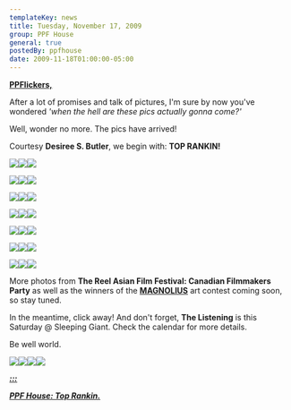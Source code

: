 ```yaml
---
templateKey: news
title: Tuesday, November 17, 2009
group: PPF House
general: true
postedBy: ppfhouse
date: 2009-11-18T01:00:00-05:00
---
```

[**PPFlickers,**](http://ppfhouse.bandcamp.com)

After a lot of promises and talk of pictures, I'm sure by now you've wondered *'when the hell are these pics actually gonna come?'*

Well, wonder no more. The pics have arrived!

Courtesy **Desiree S. Butler**, we begin with: **TOP RANKIN!**

[![](http://photos-a.ak.fbcdn.net/hphotos-ak-snc3/hs017.snc3/12441_342993765502_640110502_9963868_4634003_n.jpg)](http://photos-a.ak.fbcdn.net/hphotos-ak-snc3/hs017.snc3/12441_342993765502_640110502_9963868_4634003_n.jpg)[![](http://photos-g.ak.fbcdn.net/hphotos-ak-snc3/hs017.snc3/12441_342993770502_640110502_9963869_5719891_n.jpg)](http://photos-g.ak.fbcdn.net/hphotos-ak-snc3/hs017.snc3/12441_342993770502_640110502_9963869_5719891_n.jpg)[![](http://photos-d.ak.fbcdn.net/hphotos-ak-snc3/hs037.snc3/12441_342993780502_640110502_9963870_2706016_n.jpg)](http://photos-d.ak.fbcdn.net/hphotos-ak-snc3/hs037.snc3/12441_342993780502_640110502_9963870_2706016_n.jpg)

[![](http://photos-f.ak.fbcdn.net/hphotos-ak-snc3/hs037.snc3/12441_342993790502_640110502_9963871_2313031_n.jpg)](http://photos-f.ak.fbcdn.net/hphotos-ak-snc3/hs037.snc3/12441_342993790502_640110502_9963871_2313031_n.jpg)[![](http://photos-h.ak.fbcdn.net/hphotos-ak-snc3/hs037.snc3/12441_342993795502_640110502_9963872_7747910_n.jpg)](http://photos-h.ak.fbcdn.net/hphotos-ak-snc3/hs037.snc3/12441_342993795502_640110502_9963872_7747910_n.jpg)[![](http://photos-b.ak.fbcdn.net/hphotos-ak-snc3/hs037.snc3/12441_342993800502_640110502_9963873_4324377_n.jpg)](http://photos-b.ak.fbcdn.net/hphotos-ak-snc3/hs037.snc3/12441_342993800502_640110502_9963873_4324377_n.jpg)

[![](http://photos-c.ak.fbcdn.net/hphotos-ak-snc3/hs017.snc3/12441_342993810502_640110502_9963874_4800376_n.jpg)](http://photos-c.ak.fbcdn.net/hphotos-ak-snc3/hs017.snc3/12441_342993810502_640110502_9963874_4800376_n.jpg)[![](http://photos-g.ak.fbcdn.net/hphotos-ak-snc3/hs017.snc3/12441_342993840502_640110502_9963876_4237483_n.jpg)](http://photos-g.ak.fbcdn.net/hphotos-ak-snc3/hs017.snc3/12441_342993840502_640110502_9963876_4237483_n.jpg)[![](http://photos-a.ak.fbcdn.net/hphotos-ak-snc3/hs017.snc3/12441_342993845502_640110502_9963877_6715306_n.jpg)](http://photos-a.ak.fbcdn.net/hphotos-ak-snc3/hs017.snc3/12441_342993845502_640110502_9963877_6715306_n.jpg)

[![](http://photos-d.ak.fbcdn.net/hphotos-ak-snc3/hs037.snc3/12441_342993900502_640110502_9963885_4275592_n.jpg)](http://photos-d.ak.fbcdn.net/hphotos-ak-snc3/hs037.snc3/12441_342993900502_640110502_9963885_4275592_n.jpg)[![](http://photos-b.ak.fbcdn.net/hphotos-ak-snc3/hs037.snc3/12441_342993915502_640110502_9963886_3665214_n.jpg)](http://photos-b.ak.fbcdn.net/hphotos-ak-snc3/hs037.snc3/12441_342993915502_640110502_9963886_3665214_n.jpg)[![](http://photos-h.ak.fbcdn.net/hphotos-ak-snc3/hs037.snc3/12441_342993920502_640110502_9963887_932928_n.jpg)](http://photos-h.ak.fbcdn.net/hphotos-ak-snc3/hs037.snc3/12441_342993920502_640110502_9963887_932928_n.jpg)

[![](http://photos-a.ak.fbcdn.net/hphotos-ak-snc3/hs017.snc3/12441_342993940502_640110502_9963889_8228924_n.jpg)](http://photos-a.ak.fbcdn.net/hphotos-ak-snc3/hs017.snc3/12441_342993940502_640110502_9963889_8228924_n.jpg)[![](http://photos-f.ak.fbcdn.net/hphotos-ak-snc3/hs037.snc3/12441_342993945502_640110502_9963890_7370771_n.jpg)](http://photos-f.ak.fbcdn.net/hphotos-ak-snc3/hs037.snc3/12441_342993945502_640110502_9963890_7370771_n.jpg)[![](http://photos-d.ak.fbcdn.net/hphotos-ak-snc3/hs037.snc3/12441_342993950502_640110502_9963891_2240790_n.jpg)](http://photos-d.ak.fbcdn.net/hphotos-ak-snc3/hs037.snc3/12441_342993950502_640110502_9963891_2240790_n.jpg)

[![](http://photos-b.ak.fbcdn.net/hphotos-ak-snc3/hs037.snc3/12441_342993955502_640110502_9963892_4337919_n.jpg)](http://photos-b.ak.fbcdn.net/hphotos-ak-snc3/hs037.snc3/12441_342993955502_640110502_9963892_4337919_n.jpg)[![](http://photos-e.ak.fbcdn.net/hphotos-ak-snc3/hs017.snc3/12441_342993975502_640110502_9963894_2997248_n.jpg)](http://photos-e.ak.fbcdn.net/hphotos-ak-snc3/hs017.snc3/12441_342993975502_640110502_9963894_2997248_n.jpg)[![](http://photos-c.ak.fbcdn.net/hphotos-ak-snc3/hs017.snc3/12441_342993995502_640110502_9963895_6211656_n.jpg)](http://photos-c.ak.fbcdn.net/hphotos-ak-snc3/hs017.snc3/12441_342993995502_640110502_9963895_6211656_n.jpg)

[![](http://photos-a.ak.fbcdn.net/hphotos-ak-snc3/hs017.snc3/12441_342994005502_640110502_9963896_782748_n.jpg)](http://photos-a.ak.fbcdn.net/hphotos-ak-snc3/hs017.snc3/12441_342994005502_640110502_9963896_782748_n.jpg)[![](http://photos-g.ak.fbcdn.net/hphotos-ak-snc3/hs017.snc3/12441_342994015502_640110502_9963897_1511729_n.jpg)](http://photos-g.ak.fbcdn.net/hphotos-ak-snc3/hs017.snc3/12441_342994015502_640110502_9963897_1511729_n.jpg)[![](http://photos-h.ak.fbcdn.net/hphotos-ak-snc3/hs037.snc3/12441_342994020502_640110502_9963898_3587827_n.jpg)](http://photos-h.ak.fbcdn.net/hphotos-ak-snc3/hs037.snc3/12441_342994020502_640110502_9963898_3587827_n.jpg)

More photos from **The Reel Asian Film Festival: Canadian Filmmakers Party** as well as the winners of the [**MAGNOLIUS**](http://magnolius.bandcamp.com) art contest coming soon, so stay tuned.

In the meantime, click away! And don't forget, **The Listening** is this Saturday @ Sleeping Giant. Check the calendar for more details.

Be well world.

[![](http://masiaone.com/wp-content/themes/MASIA02/images/icon_youtube.jpg)](http://www.youtube.com/ppfhouse)[![](http://masiaone.com/wp-content/themes/MASIA02/images/icon_myspace.jpg)](http://www.myspace.com/ppfhouse)[![](http://masiaone.com/wp-content/themes/MASIA02/images/icon_facebook.jpg)](http://www.facebook.com/home.php#/pages/PPF-House/32210491219?ref=ts)[![](http://s3.amazonaws.com/twitter_production/profile_images/60316485/bc_bigger.jpg)](http://ppfhouse.bandcamp.com)

[***:::*** ](http://theabyss.bandcamp.com)

[***PPF House: Top Rankin.***  
 ](http://theabyss.bandcamp.com)

[ ](http://theabyss.bandcamp.com)
